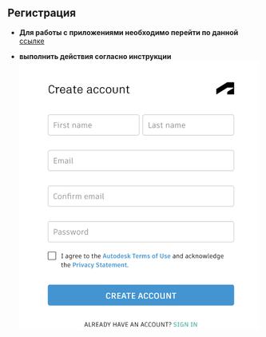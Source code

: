 ## Регистрация

- __Для работы с приложениями необходимо перейти по данной__ [ссылке](https://accounts.autodesk.com/register?viewmode=iframe&ReturnUrl=%2Fauthorize%3Fviewmode%3Diframe%26lang%3Den%26realm%3Ddownload-www.autodesk.com%26ctx%3Dadsk-download-www%26AuthKey%3D496ae193-309c-48fd-87e8-4c209bde18ce)

- __выполнить действия согласно инструкции__
![](./img/log_in.png)